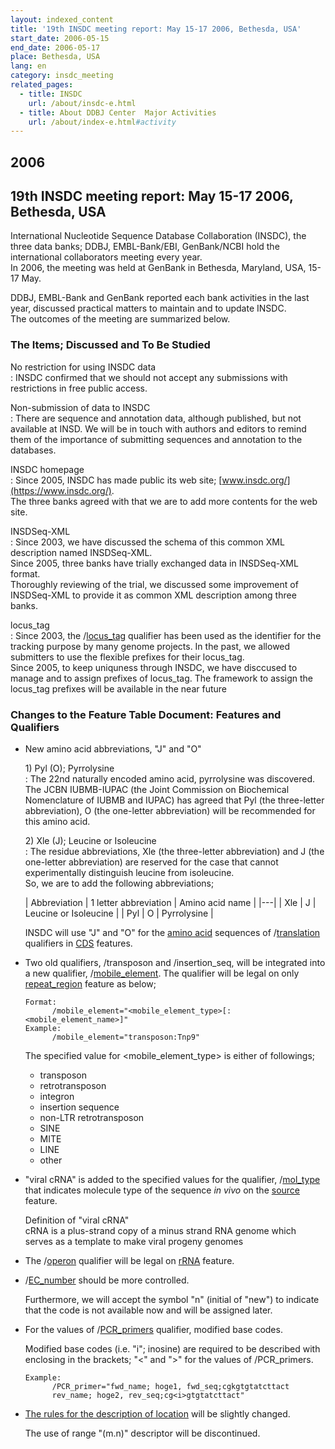 ```yaml
---
layout: indexed_content
title: '19th INSDC meeting report: May 15-17 2006, Bethesda, USA'
start_date: 2006-05-15
end_date: 2006-05-17
place: Bethesda, USA
lang: en
category: insdc_meeting
related_pages:
  - title: INSDC
    url: /about/insdc-e.html
  - title: About DDBJ Center  Major Activities
    url: /about/index-e.html#activity
---
```


## 2006  <a name="2006"></a>

## 19th INSDC meeting report: May 15-17 2006, Bethesda, USA

International Nucleotide Sequence Database Collaboration (INSDC), the
three data banks; DDBJ, EMBL-Bank/EBI, GenBank/NCBI hold the
international collaborators meeting every year.  
In 2006, the meeting was held at GenBank in Bethesda, Maryland, USA,
15-17 May.

DDBJ, EMBL-Bank and GenBank reported each bank activities in the last
year, discussed practical matters to maintain and to update INSDC.  
The outcomes of the meeting are summarized below.

### The Items; Discussed and To Be Studied

No restriction for using INSDC data  
:  INSDC confirmed that we should not accept any submissions with restrictions in free public access.

Non-submission of data to INSDC  
:  There are sequence and annotation data, although published, but not available at INSD. We will be in touch with authors and editors to remind them of the importance of submitting sequences and annotation to the databases.

INSDC homepage  
:  Since 2005, INSDC has made public its web site; [www.insdc.org/](https://www.insdc.org/).  
   The three banks agreed with that we are to add more contents for the web site. 

INSDSeq-XML  
:   Since 2003, we have discussed the schema of this common XML description named INSDSeq-XML.  
    Since 2005, three banks have trially exchanged data in INSDSeq-XML format.  
    Thoroughly reviewing of the trial, we discussed some improvement of INSDSeq-XML to provide it as common XML description among three banks.  

locus_tag  
:  Since 2003, the /[locus_tag](/ddbj/qualifiers-e.html#locus_tag) qualifier has been used as the identifier for the tracking purpose by many genome projects. 
   In the past, we allowed submitters to use the flexible prefixes for their locus_tag.  
   Since 2005, to keep uniquness through INSDC, we have disccused to manage and to assign prefixes of locus_tag. 
   The framework to assign the locus_tag prefixes will be available in the near future

### Changes to the Feature Table Document: Features and Qualifiers  <a name="2006-ft"></a>

-   New amino acid abbreviations, "J" and "O"

    1\) Pyl (O); Pyrrolysine  
    :  The 22nd naturally encoded amino acid, pyrrolysine was discovered.  
      The JCBN IUBMB-IUPAC (the Joint Commission on Biochemical
      Nomenclature of IUBMB and IUPAC) has agreed that Pyl (the
      three-letter abbreviation), O (the one-letter abbreviation) will be
      recommended for this amino acid.

    2\) Xle (J); Leucine or Isoleucine  
    :  The residue abbreviations, Xle (the three-letter abbreviation) and J
      (the one-letter abbreviation) are reserved for the case that cannot
      experimentally distinguish leucine from isoleucine.  
      So, we are to add the following abbreviations;

    | Abbreviation | 1 letter abbreviation | Amino acid name       |
    |---|
    | Xle          | J                     | Leucine or Isoleucine |
    | Pyl          | O                     | Pyrrolysine           |

    INSDC will use "J" and "O" for the [amino
    acid](/ddbj/code-e.html#amino-1) sequences of
    /[translation](/ddbj/cds-e.html#translation) qualifiers in
    [CDS](/ddbj/cds-e.html) features.

-   Two old qualifiers, /transposon and /insertion_seq, will be
    integrated into a new qualifier,
    /[mobile_element](/ddbj/qualifiers-e.html#mobile_element). The
    qualifier will be legal on only
    [repeat_region](/ddbj/features-e.html#repeat_region) feature as
    below;

        Format:
              /mobile_element="<mobile_element_type>[:<mobile_element_name>]"
        Example:
              /mobile_element="transposon:Tnp9"

    The specified value for &lt;mobile_element_type&gt; is either of
    followings;

    -   transposon
    -   retrotransposon
    -   integron
    -   insertion sequence
    -   non-LTR retrotransposon
    -   SINE
    -   MITE
    -   LINE
    -   other

-   "viral cRNA" is added to the specified values for the qualifier,
    /[mol_type](/ddbj/qualifiers-e.html#mol_type) that indicates
    molecule type of the sequence *in vivo* on the
    [source](/ddbj/features-e.html#source) feature.

    Definition of "viral cRNA"  
    cRNA is a plus-strand copy of a minus strand RNA genome which serves
    as a template to make viral progeny genomes

-   The /[operon](/ddbj/qualifiers-e.html#operon) qualifier will be
    legal on [rRNA](/ddbj/features-e.html#rRNA) feature.

-   /[EC_number](/ddbj/qualifiers-e.html#EC_number) should be more
    controlled.

    Furthermore, we will accept the symbol "n" (initial of "new") to
    indicate that the code is not available now and will be assigned
    later.

-   For the values of
    /[PCR_primers](/ddbj/qualifiers-e.html#PCR_primers) qualifier,
    modified base codes.

    Modified base codes (i.e. "i"; inosine) are required to be described
    with enclosing in the brackets; "&lt;" and "&gt;" for the values of /PCR_primers.

        Example:
              /PCR_primer="fwd_name; hoge1, fwd_seq;cgkgtgtatcttact
              rev_name; hoge2, rev_seq;cg<i>gtgtatcttact"

-   [The rules for the description of location](/ddbj/location-e.html) will be slightly changed.

    The use of range "(m.n)" descriptor will be discontinued.
